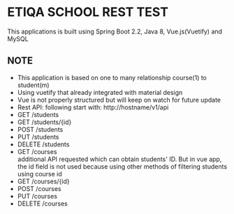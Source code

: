 # ETIQA SCHOOL REST TEST

This applications is built using Spring Boot 2.2, Java 8, Vue.js(Vuetify) and MySQL

## NOTE
- This application is based on one to many relationship course(1) to student(m)
- Using vuetify that already integrated with material design
- Vue is not properly structured but will keep on watch for future update
- Rest API:  following start with: http://hostname/v1/api
- GET /students
- GET /students/{id}
- POST /students
- PUT /students
- DELETE /students
- GET /courses  
additional API requested which can obtain students' ID. But in vue app, the id field is not used because using other methods of filtering students using course id
- GET /courses/{id}
- POST /courses
- PUT /courses
- DELETE /courses
